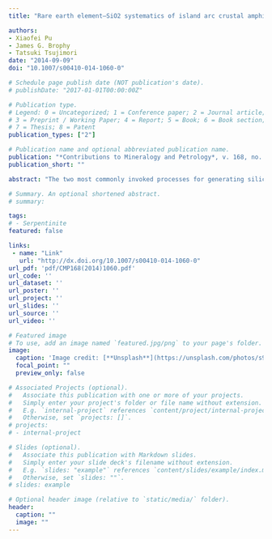 ```yaml
---
title: "Rare earth element–SiO2 systematics of island arc crustal amphibolite migmatites from the Asago body of the Yakuno Ophiolite, Japan: A field evaluation of some model predictions"

authors:
- Xiaofei Pu
- James G. Brophy
- Tatsuki Tsujimori
date: "2014-09-09"
doi: "10.1007/s00410-014-1060-0"

# Schedule page publish date (NOT publication's date).
# publishDate: "2017-01-01T00:00:00Z"

# Publication type.
# Legend: 0 = Uncategorized; 1 = Conference paper; 2 = Journal article;
# 3 = Preprint / Working Paper; 4 = Report; 5 = Book; 6 = Book section;
# 7 = Thesis; 8 = Patent
publication_types: ["2"]

# Publication name and optional abbreviated publication name.
publication: "*Contributions to Mineralogy and Petrology*, v. 168, no. 3, doi:10.1007/s00410-014-1060-0"
publication_short: ""

abstract: "The two most commonly invoked processes for generating silicic magmas in intra-oceanic arc environments are extended fractional crystallization of hydrous island arc basalt magma or dehydration melting of lower crustal amphibolite. Brophy (Contrib Mineral Petrol 156:337–357, 2008) has proposed on theoretical grounds that, for liquids >~65 wt% SiO2, dehydration melting should yield, among other features, a negative correlation between rare earth element (REE) abundances and increasing SiO2, while fractional crystallization should yield a positive correlation. If correct, the REE–SiO2 systematics of natural systems might be used to distinguish between the two processes. The Permian-age Asago body within the Yakuno Ophiolite, Japan, has amphibolite migmatites that contain felsic veins that are believed to have formed from dehydration melting, thus forming an appropriate location for field verification of the proposed REE–SiO2 systematics for such a process. In addition to a negative correlation between liquid SiO2 and REE abundance for liquids in excess of ~65 % SiO2, another important model feature is that, at very high SiO2 contents (75–76 %), all of the REE should have abundances less than that of the host rock. Assuming an initial source amphibolite that is slightly LREE-enriched relative to the host amphibolites, the observed REE abundances in the felsic veins fully support all theoretical predictions."

# Summary. An optional shortened abstract.
# summary: 

tags: 
# - Serpentinite
featured: false

links:
 - name: "Link"
   url: "http://dx.doi.org/10.1007/s00410-014-1060-0"
url_pdf: 'pdf/CMP168(2014)1060.pdf'
url_code: ''
url_dataset: ''
url_poster: ''
url_project: ''
url_slides: ''
url_source: ''
url_video: ''

# Featured image
# To use, add an image named `featured.jpg/png` to your page's folder. 
image: 
  caption: 'Image credit: [**Unsplash**](https://unsplash.com/photos/s9CC2SKySJM)'
  focal_point: ""
  preview_only: false

# Associated Projects (optional).
#   Associate this publication with one or more of your projects.
#   Simply enter your project's folder or file name without extension.
#   E.g. `internal-project` references `content/project/internal-project/index.md`.
#   Otherwise, set `projects: []`.
# projects:
# - internal-project

# Slides (optional).
#   Associate this publication with Markdown slides.
#   Simply enter your slide deck's filename without extension.
#   E.g. `slides: "example"` references `content/slides/example/index.md`.
#   Otherwise, set `slides: ""`.
# slides: example

# Optional header image (relative to `static/media/` folder).
header:
  caption: ""
  image: ""
---
```

